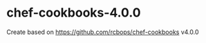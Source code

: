 chef-cookbooks-4.0.0
====================

Create based on https://github.com/rcbops/chef-cookbooks v4.0.0
